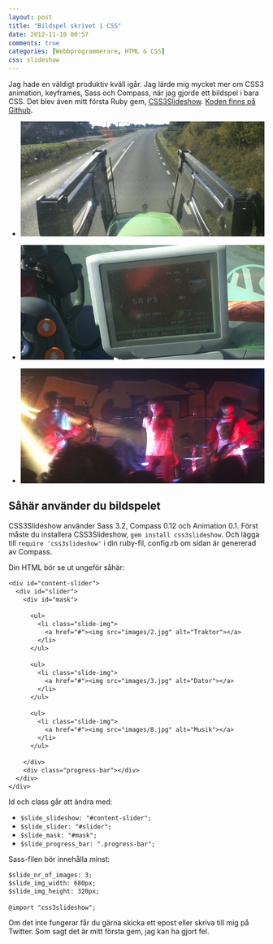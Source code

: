 ```yaml
---
layout: post
title: "Bildspel skrivet i CSS"
date: 2012-11-10 00:57
comments: true
categories: [Webbprogrammerare, HTML & CSS]
css: slideshow
---
```


Jag hade en väldigt produktiv kväll igår. Jag lärde mig mycket mer om CSS3 
animation, keyframes, Sass och Compass, när jag gjorde ett bildspel i bara CSS.
Det blev även mitt första Ruby gem, [CSS3Slideshow](https://rubygems.org/gems/css3slideshow).
[Koden finns på Github](https://github.com/klambycom/css3-slideshow).

<!-- more -->

<div id="content-slider">
 <div id="slider">
  <div id="mask">
   <ul><li class="slide-img"> <a href="#"><img src="/images/slide-1.jpg" alt="Traktor"></a></li></ul>
   <ul><li class="slide-img"><a href="#"><img src="/images/slide-2.jpg" alt="Dator"></a></li></ul>
   <ul><li class="slide-img"><a href="#"><img src="/images/slide-3.jpg" alt="Musik"></a></li></ul>
  </div>
  <div class="progress-bar"></div>
 </div>
</div>


## Såhär använder du bildspelet

CSS3Slideshow använder Sass 3.2, Compass 0.12 och Animation 0.1. Först måste du 
installera CSS3Slideshow, `gem install css3slideshow`. Och lägga till `require
'css3slideshow'` i din ruby-fil, config.rb om sidan är genererad av Compass.

Din HTML bör se ut ungeför såhär:

    <div id="content-slider">
      <div id="slider">
        <div id="mask">
    
          <ul>
            <li class="slide-img">
              <a href="#"><img src="images/2.jpg" alt="Traktor"></a>
            </li>
          </ul>
    
          <ul>
            <li class="slide-img">
              <a href="#"><img src="images/3.jpg" alt="Dator"></a>
            </li>
          </ul>
    
          <ul>
            <li class="slide-img">
              <a href="#"><img src="images/8.jpg" alt="Musik"></a>
            </li>
          </ul>
    
        </div>
        <div class="progress-bar"></div>
      </div>
    </div>

Id och class går att ändra med:

*   `$slide_slideshow: "#content-slider";`
*   `$slide_slider: "#slider";`
*   `$slide_mask: "#mask";`
*   `$slide_progress_bar: ".progress-bar";`

Sass-filen bör innehålla minst:

    $slide_nr_of_images: 3;
    $slide_img_width: 680px;
    $slide_img_height: 320px;
    
    @import "css3slideshow";

Om det inte fungerar får du gärna skicka ett epost eller skriva till mig på
Twitter. Som sagt det är mitt första gem, jag kan ha gjort fel.
